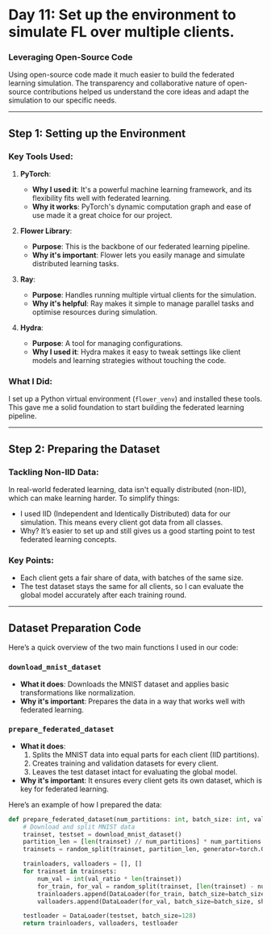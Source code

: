 # Day 11: Set up the environment to simulate FL over multiple clients.

### Leveraging Open-Source Code
Using open-source code made it much easier to build the federated learning simulation. The transparency and collaborative nature of open-source contributions helped us understand the core ideas and adapt the simulation to our specific needs.

---

## Step 1: Setting up the Environment

### Key Tools Used:
1. **PyTorch**:
   - **Why I used it**: It's a powerful machine learning framework, and its flexibility fits well with federated learning.
   - **Why it works**: PyTorch's dynamic computation graph and ease of use made it a great choice for our project.

2. **Flower Library**:
   - **Purpose**: This is the backbone of our federated learning pipeline.
   - **Why it's important**: Flower lets you easily manage and simulate distributed learning tasks.

3. **Ray**:
   - **Purpose**: Handles running multiple virtual clients for the simulation.
   - **Why it's helpful**: Ray makes it simple to manage parallel tasks and optimise resources during simulation.

4. **Hydra**:
   - **Purpose**: A tool for managing configurations.
   - **Why I used it**: Hydra makes it easy to tweak settings like client models and learning strategies without touching the code.

### What I Did:
I set up a Python virtual environment (`flower_venv`) and installed these tools. This gave me a solid foundation to start building the federated learning pipeline.

---

## Step 2: Preparing the Dataset

### Tackling Non-IID Data:
In real-world federated learning, data isn't equally distributed (non-IID), which can make learning harder. To simplify things:
- I used IID (Independent and Identically Distributed) data for our simulation. This means every client got data from all classes.
- Why? It’s easier to set up and still gives us a good starting point to test federated learning concepts.

### Key Points:
- Each client gets a fair share of data, with batches of the same size.
- The test dataset stays the same for all clients, so I can evaluate the global model accurately after each training round.

---

## Dataset Preparation Code
Here’s a quick overview of the two main functions I used in our code:

### `download_mnist_dataset`
- **What it does**: Downloads the MNIST dataset and applies basic transformations like normalization.
- **Why it's important**: Prepares the data in a way that works well with federated learning.

### `prepare_federated_dataset`
- **What it does**:
  1. Splits the MNIST data into equal parts for each client (IID partitions).
  2. Creates training and validation datasets for every client.
  3. Leaves the test dataset intact for evaluating the global model.
- **Why it's important**: It ensures every client gets its own dataset, which is key for federated learning.

Here’s an example of how I prepared the data:

```python
def prepare_federated_dataset(num_partitions: int, batch_size: int, val_ratio: float = 0.1):
    # Download and split MNIST data
    trainset, testset = download_mnist_dataset()
    partition_len = [len(trainset) // num_partitions] * num_partitions
    trainsets = random_split(trainset, partition_len, generator=torch.Generator().manual_seed(2275285))

    trainloaders, valloaders = [], []
    for trainset in trainsets:
        num_val = int(val_ratio * len(trainset))
        for_train, for_val = random_split(trainset, [len(trainset) - num_val, num_val])
        trainloaders.append(DataLoader(for_train, batch_size=batch_size, shuffle=True))
        valloaders.append(DataLoader(for_val, batch_size=batch_size, shuffle=False))

    testloader = DataLoader(testset, batch_size=128)
    return trainloaders, valloaders, testloader

